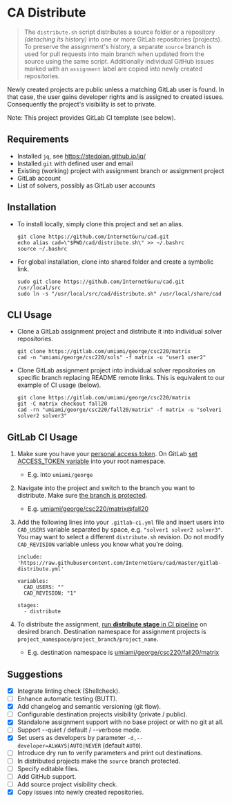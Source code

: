 
# CA Distribute

> The `distribute.sh` script distributes a source folder or a repository _(detaching its history)_ into one or more GitLab repositories (projects). To preserve the assignment's history, a separate `source` branch is used for pull requests into main branch when updated from the source using the same script. Additionally individual GitHub issues marked with an `assignment` label are copied into newly created repositories.

Newly created projects are public unless a matching GitLab user is found. In that case, the user gains developer rights and is assigned to created issues. Consequently the project's visibility is set to private.

Note: This project provides GitLab CI template (see below).

## Requirements

* Installed `jq`, see https://stedolan.github.io/jq/
* Installed `git` with defined user and email
* Existing (working) project with assignment branch or assignment project
* GitLab account
* List of solvers, possibly as GitLab user accounts

## Installation

- To install locally, simply clone this project and set an alias.

   ```
   git clone https://github.com/InternetGuru/cad.git
   echo alias cad=\"$PWD/cad/distribute.sh\" >> ~/.bashrc
   source ~/.bashrc
   ```

- For global installation, clone into shared folder and create a symbolic link.

   ```
   sudo git clone https://github.com/InternetGuru/cad.git /usr/local/src
   sudo ln -s "/usr/local/src/cad/distribute.sh" /usr/local/share/cad
   ```

## CLI Usage

- Clone a GitLab assignment project and distribute it into individual solver repositories.

   ```
   git clone https://gitlab.com/umiami/george/csc220/matrix
   cad -n "umiami/george/csc220/sols" -f matrix -u "user1 user2"
   ```

- Clone GitLab assignment project into individual solver repositories on specific branch replacing README remote links. This is equivalent to our example of CI usage (below).

   ```
   git clone https://gitlab.com/umiami/george/csc220/matrix
   git -C matrix checkout fall20
   cad -rn "umiami/george/csc220/fall20/matrix" -f matrix -u "solver1 solver2 solver3"
   ```

## GitLab CI Usage

1. Make sure you have your [personal access token](https://docs.gitlab.com/ee/user/profile/personal_access_tokens.html#creating-a-personal-access-token). On GitLab [set ACCESS_TOKEN variable](https://docs.gitlab.com/ee/ci/variables/#create-a-custom-variable-in-the-ui) into your root namespace.

   - E.g. into `umiami/george`

1. Navigate into the project and switch to the branch you want to distribute. Make sure [the branch is protected](https://docs.gitlab.com/ee/user/project/protected_branches.html).

   - E.g. [umiami/george/csc220/matrix@fall20](https://gitlab.com/umiami/george/csc220/matrix/-/tree/fall20)

1. Add the following lines into your `.gitlab-ci.yml` file and insert users into `CAD_USERS` variable separated by space, e.g. `"solver1 solver2 solver3"`. You may want to select a different `distribute.sh` revision. Do not modify `CAD_REVISION` variable unless you know what you're doing.

   ```
   include: 'https://raw.githubusercontent.com/InternetGuru/cad/master/gitlab-distribute.yml'

   variables:
     CAD_USERS: ""
     CAD_REVISION: "1"

   stages:
     - distribute
   ```

1. To distribute the assignment, [run **distribute stage** in CI pipeline](https://docs.gitlab.com/ee/ci/pipelines/#run-a-pipeline-manually) on desired branch. Destination namespace for assignment projects is `project_namespace/project_branch/project_name`.

   - E.g. destination namespace is [umiami/george/csc220/fall20/matrix](https://gitlab.com/umiami/george/csc220/fall20/matrix)

## Suggestions

- [x] Integrate linting check (Shellcheck).
- [ ] Enhance automatic testing (BUTT).
- [x] Add changelog and semantic versioning (git flow).
- [ ] Configurable destination projects visibility (private / public).
- [x] Standalone assignment support with no base project or with no git at all.
- [ ] Support --quiet / default / --verbose mode.
- [x] Set users as developers by parameter `-d,--developer=ALWAYS|AUTO|NEVER` (default `AUTO`).
- [ ] Introduce dry run to verify parameters and print out destinations.
- [ ] In distributed projects make the `source` branch protected.
- [ ] Specify editable files.
- [ ] Add GitHub support.
- [ ] Add source project visibility check.
- [x] Copy issues into newly created repositories.

[1]: https://docs.gitlab.com/ee/user/group/
[2]: https://about.gitlab.com/product/continuous-integration/
